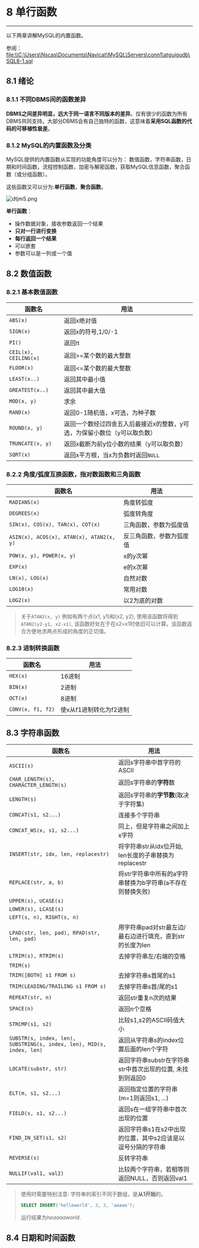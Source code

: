 # 8 单行函数

*****

以下两章讲解MySQL的内置函数。

参阅：<file:\\C:\Users\Nscas\Documents\Navicat\MySQL\Servers\conn1\atguigudb\SQL8-1.sql>

## 8.1 绪论

### 8.1.1 不同DBMS间的函数差异

**DBMS之间差异明显，远大于同一语言不同版本的差异**。仅有很少的函数为所有DBMS共同支持。大部分DBMS会有自己独特的函数，这意味着**采用SQL函数的代码的可移植性极差**。

### 8.1.2 MySQL的内置函数及分类

MySQL提供的内置函数从实现的功能角度可以分为：
数值函数，字符串函数，日期和时间函数，流程控制函数，加密与解密函数，获取MySQL信息函数，聚合函数（或分组函数）。

这些函数又可以分为:**单行函数**，**聚合函数**。

<img src="https://i.imgtg.com/2023/02/17/dtjmS.png" alt="dtjmS.png" border="0">

**单行函数**：

* 操作数据对象，接收参数返回一个结果
* **只对一行进行变换**
* **每行返回一个结果**
* 可以嵌套
* 参数可以是一列或一个值

## 8.2 数值函数

### 8.2.1 基本数值函数

| 函数名 | 用法 |
| --- | --- |
| `ABS(x)` | 返回x绝对值 |
| `SIGN(x)` | 返回x的符号,1/0/-1 |
| `PI()` | 返回π |
| `CEIL(x), CEILING(x)` | 返回>=某个数的最大整数 |
| `FLOOR(x)` | 返回<=某个数的最大整数 |
| `LEAST(x..)` | 返回其中最小值 |
| `GREATEST(x..)` | 返回其中最大值 |
| `MOD(x, y)` | 求余 |
| `RAND(x)` | 返回0-1随机值，x可选，为种子数 |
| `ROUND(x, y)` | 返回一个数经过四舍五入后最接近x的整数，y可选，为保留小数位（y可以取负数） | 
| `TRUNCATE(x, y)` | 返回x截断为前y位小数的结果（y可以取负数） |
| `SQRT(x)` | 返回x平方根，当x为负数时返回`NULL` |

### 8.2.2 角度/弧度互换函数，指对数函数和三角函数

| 函数名 | 用法 |
| --- | --- |
| `RADIANS(x)` | 角度转弧度 |
| `DEGREES(x)` | 弧度转角度 |
| `SIN(x), COS(x), TAN(x), COT(x)` | 三角函数，参数为弧度值 |
| `ASIN(x), ACOS(x), ATAN(x), ATAN2(x, y)` | 反三角函数，参数为弧度值 |
| `POW(x, y), POWER(x, y)` | x的y次幂 |
| `EXP(x)` | e的x次幂 | 
| `LN(x), LOG(x)` | 自然对数 |
| `LOG10(x)` | 常用对数 |
| `LOG2(x)` | 以2为底的对数 |

> 关于`ATAN2(x, y)`
> 例如有两个点(x1, y1)和(x2, y2), 使用该函数将得到`ATAN2(y2-y1, x2-x1)`, 该函数好处在于在x2=x1时依旧可以计算。该函数适合方便地求两点形成的角度的正切值。

### 8.2.3 进制转换函数

| 函数名 | 用法 |
| --- | --- |
| `HEX(x)` | 16进制 |
| `BIN(x)` | 2进制 |
| `OCT(x)` | 8进制 |
| `CONV(x, f1, f2)` | 使x从f1进制转化为f2进制 |

## 8.3 字符串函数

| 函数名 | 用法 |
| --- | --- |
| `ASCII(s)` | 返回s字符串中首字符的ASCII | 
| `CHAR_LENGTH(s), CHARACTER_LENGTH(s)` | 返回s字符串的**字符**数 |
| `LENGTH(s)` | 返回s字符串的**字节数**(取决于字符集) |
| `CONCAT(s1, s2...)` | 连接多个字符串 |
| `CONCAT_WS(x, s1, s2...)` | 同上，但是字符串之间加上x字符 |
| `INSERT(str, idx, len, replacestr)` | 将字符串str从idx位开始, len长度的子串替换为replacestr |
| `REPLACE(str, a, b)` | 将str字符串中所有的a字符串替换为b字符串(a不存在则替换失败) |
| `UPPER(s), UCASE(s)` | |
| `LOWER(s), LCASE(s)` | |
| `LEFT(s, n), RIGHT(s, n)` | |
| `LPAD(str, len, pad), RPAD(str, len, pad)` | 用字符串pad对str最左边/最右边进行填充，直到str的长度为len |
| `LTRIM(s), RTRIM(s)` | 去掉字符串左/右端的空格 |
| `TRIM(s)` | |
| `TRIM([BOTH] s1 FROM s)` | 去掉字符串s首尾的s1 |
| `TRIM(LEADING/TRAILING s1 FROM s)` | 去掉字符串s首/尾的s1 |
| `REPEAT(str, n)` | 返回str重复n次的结果 |
| `SPACE(n)` | 返回n个空格 |
| `STRCMP(s1, s2)` | 比较s1,s2的ASCII码值大小 |
| `SUBSTR(s, index, len), SUBSTRING(s, index, len), MID(s, index, len)` | 返回从字符串s的index位置后面的len个字符 |
| `LOCATE(substr, str)` | 返回字符串substr在字符串str中首次出现的位置, 未找到则返回0 |
| `ELT(m, s1, s2...)` | 返回指定位置的字符串(m=1则返回s1, ...) |
| `FIELD(s, s1, s2...)` | 返回s在一组字符串中首次出现的位置 |
| `FIND_IN_SET(s1, s2)` | 返回字符串s1在s2中出现的位置，其中s2应该是以逗号分隔的字符串 |
| `REVERSE(s)` | 反转字符串 |
| `NULLIF(val1, val2)` | 比较两个字符串，若相等则返回NULL，否则返回val1 |


> 使用时需要特别注意: 字符串的索引不同于数组，是**从1开始**的。
>
> ```sql
> SELECT INSERT('helloworld', 3, 3, 'aaaaa');
> ```
>
> 运行结果为*heaaaaworld*.


## 8.4 日期和时间函数